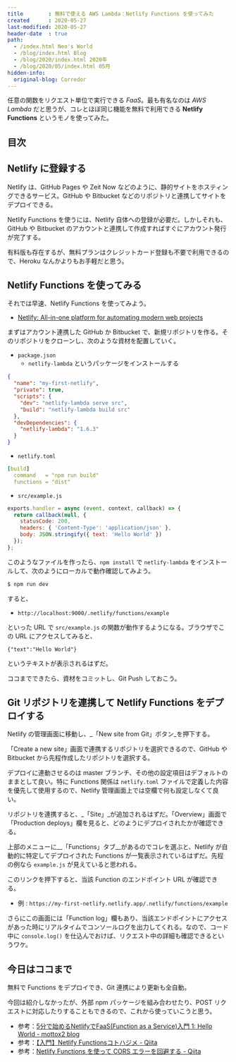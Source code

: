 ```yaml
---
title        : 無料で使える AWS Lambda：Netlify Functions を使ってみた
created      : 2020-05-27
last-modified: 2020-05-27
header-date  : true
path:
  - /index.html Neo's World
  - /blog/index.html Blog
  - /blog/2020/index.html 2020年
  - /blog/2020/05/index.html 05月
hidden-info:
  original-blog: Corredor
---
```


任意の関数をリクエスト単位で実行できる _FaaS_。最も有名なのは _AWS Lambda_ だと思うが、コレとほぼ同じ機能を無料で利用できる __Netlify Functions__ というモノを使ってみた。

## 目次

## Netlify に登録する

Netlify は、GitHub Pages や Zeit Now などのように、静的サイトをホスティングできるサービス。GitHub や Bitbucket などのリポジトリと連携してサイトをデプロイできる。

Netlify Functions を使うには、Netlify 自体への登録が必要だ。しかしそれも、GitHub や Bitbucket のアカウントと連携して作成すればすぐにアカウント発行が完了する。

有料版も存在するが、無料プランはクレジットカード登録も不要で利用できるので、Heroku なんかよりもお手軽だと思う。

## Netlify Functions を使ってみる

それでは早速、Netlify Functions を使ってみよう。

- [Netlify: All-in-one platform for automating modern web projects](https://www.netlify.com/)

まずはアカウント連携した GitHub か Bitbucket で、新規リポジトリを作る。そのリポジトリをクローンし、次のような資材を配置していく。

- `package.json`
  - `netlify-lambda` というパッケージをインストールする

```json
{
  "name": "my-first-netlify",
  "private": true,
  "scripts": {
    "dev": "netlify-lambda serve src",
    "build": "netlify-lambda build src"
  },
  "devDependencies": {
    "netlify-lambda": "1.6.3"
  }
}
```

- `netlify.toml`

```yaml
[build]
  command   = "npm run build"
  functions = "dist"
```

- `src/example.js`

```javascript
exports.handler = async (event, context, callback) => {
  return callback(null, {
    statusCode: 200,
    headers: { 'Content-Type': 'application/json' },
    body: JSON.stringify({ text: 'Hello World' })
  });
};
```

このようなファイルを作ったら、`npm install` で `netlify-lambda` をインストールして、次のようにローカルで動作確認してみよう。

```bash
$ npm run dev
```

すると、

- `http://localhost:9000/.netlify/functions/example`

といった URL で `src/example.js` の関数が動作するようになる。ブラウザでこの URL にアクセスしてみると、

```
{"text":"Hello World"}
```

というテキストが表示されるはずだ。

ココまでできたら、資材をコミットし、Git Push しておこう。

## Git リポジトリを連携して Netlify Functions をデプロイする

Netlify の管理画面に移動し、_「New site from Git」ボタン_を押下する。

「Create a new site」画面で連携するリポジトリを選択できるので、GitHub や Bitbucket から先程作成したリポジトリを選択する。

デプロイに連動させるのは master ブランチ、その他の設定項目はデフォルトのままとして良い。特に Functions 関係は `netlify.toml` ファイルで定義した内容を優先して使用するので、Netlify 管理画面上では空欄で何も設定しなくて良い。

リポジトリを連携すると、_「Site」_が追加されるはずだ。「Overview」画面で「Production deploys」欄を見ると、どのようにデプロイされたかが確認できる。

上部のメニューに__「Functions」タブ__があるのでコレを選ぶと、Netlify が自動的に特定してデプロイされた Functions が一覧表示されているはずだ。先程の例なら `example.js` が見えていると思われる。

このリンクを押下すると、当該 Function のエンドポイント URL が確認できる。

- 例 : `https://my-first-netlify.netlify.app/.netlify/functions/example`

さらにこの画面には「Function log」欄もあり、当該エンドポイントにアクセスがあった時にリアルタイムでコンソールログを出力してくれる。なので、コード中に `console.log()` を仕込んでおけば、リクエスト中の詳細も確認できるというワケ。

## 今日はココまで

無料で Functions をデプロイでき、Git 連携により更新も全自動。

今回は紹介しなかったが、外部 npm パッケージを組み合わせたり、POST リクエストに対応したりすることもできるので、これから使っていこうと思う。

- 参考：[5分で始めるNetlifyでFaaS(Function as a Service)入門 1: Hello World - mottox2 blog](https://mottox2.com/posts/165)
- 参考：[【入門】Netlify Functionsコトハジメ - Qiita](https://qiita.com/Sr_Bangs/items/7867853f5e71bd4ada56)
- 参考：[Netlify Functions を使って CORS エラーを回避する - Qiita](https://qiita.com/kurosame/items/7b5fd3cbf1f688b47e88)
